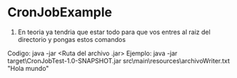 # CronJobExample

1. En teoria ya tendria que estar todo para que vos entres al raiz del directorio y pongas estos comandos

Codigo: java -jar <Ruta del archivo .jar> <Ruta del archivo.txt a escribir> <El mensaje a escribir en el archivo>
Ejemplo: java -jar target\CronJobTest-1.0-SNAPSHOT.jar src\main\resources\archivoWriter.txt "Hola mundo" 
